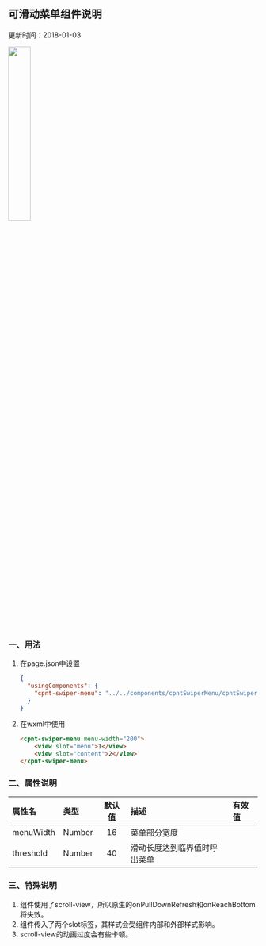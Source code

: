 ## 可滑动菜单组件说明
更新时间：2018-01-03

<img src="http://oyd1mgz9y.bkt.clouddn.com/wxapp-components-swiper-menu.gif" width="30%">

### 一、用法
1. 在page.json中设置
    ```json
    {
      "usingComponents": {
        "cpnt-swiper-menu": "../../components/cpntSwiperMenu/cpntSwiperMenu"
      }
    }
    ```

2. 在wxml中使用
    ```html
    <cpnt-swiper-menu menu-width="200">
        <view slot="menu">1</view>
        <view slot="content">2</view>
    </cpnt-swiper-menu>
    ```

### 二、属性说明
| 属性名       | 类型     |默认值      |描述                             |有效值      |
|:----------- |:-------- |:---------:|:------------------------------- |:--------- |
| menuWidth   | Number   |16         |菜单部分宽度                      |           |
| threshold   | Number   |40         |滑动长度达到临界值时呼出菜单        |           |

### 三、特殊说明
1. 组件使用了scroll-view，所以原生的onPullDownRefresh和onReachBottom将失效。
2. 组件传入了两个slot标签，其样式会受组件内部和外部样式影响。
3. scroll-view的动画过度会有些卡顿。